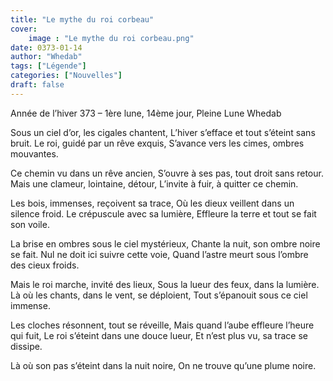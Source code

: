 ```yaml
---
title: "Le mythe du roi corbeau"
cover:
	image : "Le mythe du roi corbeau.png"
date: 0373-01-14
author: "Whedab"
tags: ["Légende"]
categories: ["Nouvelles"]
draft: false
---
```

Année de l’hiver 373 – 1ère lune, 14ème jour, Pleine Lune
Whedab

Sous un ciel d’or, les cigales chantent,
L’hiver s’efface et tout s’éteint sans bruit.
Le roi, guidé par un rêve exquis,
S’avance vers les cimes, ombres mouvantes.

Ce chemin vu dans un rêve ancien,
S’ouvre à ses pas, tout droit sans retour.
Mais une clameur, lointaine, détour,
L’invite à fuir, à quitter ce chemin.

Les bois, immenses, reçoivent sa trace,
Où les dieux veillent dans un silence froid.
Le crépuscule avec sa lumière,
Effleure la terre et tout se fait son voile.

La brise en ombres sous le ciel mystérieux,
Chante la nuit, son ombre noire se fait.
Nul ne doit ici suivre cette voie,
Quand l’astre meurt sous l’ombre des cieux froids.

Mais le roi marche, invité des lieux,
Sous la lueur des feux, dans la lumière.
Là où les chants, dans le vent, se déploient,
Tout s’épanouit sous ce ciel immense.

Les cloches résonnent, tout se réveille,
Mais quand l’aube effleure l’heure qui fuit,
Le roi s’éteint dans une douce lueur,
Et n’est plus vu, sa trace se dissipe.

Là où son pas s’éteint dans la nuit noire,
On ne trouve qu’une plume noire.